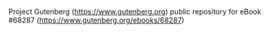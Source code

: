 Project Gutenberg (https://www.gutenberg.org) public repository for eBook #68287 (https://www.gutenberg.org/ebooks/68287)
